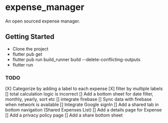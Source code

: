 # expense_manager

An open sourced expense manager. 
## Getting Started

- Clone the project
- flutter pub get
- flutter pub run build_runner build --delete-conflicting-outputs
- flutter run

### TODO

[X] Categorize by adding a label to each expense
[X] filter by multiple labels
[] total calculation logic is incorrect
[] Add a bottom sheet for date filter, monthly, yearly, sort etc
[] integrate firebase
[] Sync data with firebase when network is available
[] Integrate Google signIn
[] Add a shared tab in bottom navigation (Shared Expenses List)
[] Add a details page for Expense
[] Add a privacy policy page
[] Add a share bottom sheet